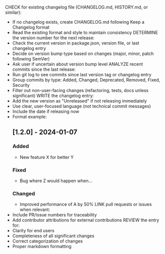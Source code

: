 CHECK for existing changelog file (CHANGELOG.md, HISTORY.md, or similar):
  - If no changelog exists, create CHANGELOG.md following Keep a Changelog format
  - Read the existing format and style to maintain consistency
DETERMINE the version number for the next release:
  - Check the current version in package.json, version file, or last changelog entry
  - Decide on version bump type based on changes (major, minor, patch following SemVer)
  - Ask user if uncertain about version bump level
ANALYZE recent commits since the last release:
  - Run git log to see commits since last version tag or changelog entry
  - Group commits by type: Added, Changed, Deprecated, Removed, Fixed, Security
  - Filter out non-user-facing changes (refactoring, tests, docs unless significant)
WRITE the changelog entry:
  - Add the new version as "Unreleased" if not releasing immediately
  - Use clear, user-focused language (not technical commit messages)
  - Include the date if releasing now
  - Format example:
    ## [1.2.0] - 2024-01-07
    ### Added
    - New feature X for better Y
    ### Fixed
    - Bug where Z would happen when...
    ### Changed
    - Improved performance of A by 50%
LINK pull requests or issues when relevant:
  - Include PR/issue numbers for traceability
  - Add contributor attributions for external contributions
REVIEW the entry for:
  - Clarity for end users
  - Completeness of all significant changes
  - Correct categorization of changes
  - Proper markdown formatting